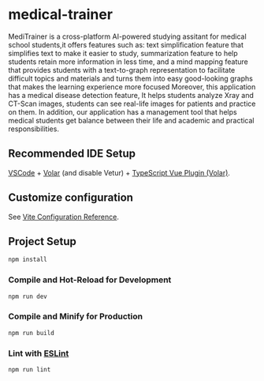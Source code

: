 # medical-trainer

MediTrainer is a cross-platform AI-powered studying assitant for medical school students,it offers features such as: text simplification feature that simplifies text to make it easier to study, summarization feature to help students retain more information in less time, and a mind mapping feature that provides students with a text-to-graph representation to facilitate difficult topics and materials and turns them into easy good-looking graphs that makes the learning experience more focused Moreover, this application has a medical disease detection feature, It helps students analyze Xray and CT-Scan images, students can see real-life images for patients and practice on them. In addition, our application has a management tool that helps medical students get balance between their life and academic and practical responsibilities.

## Recommended IDE Setup

[VSCode](https://code.visualstudio.com/) + [Volar](https://marketplace.visualstudio.com/items?itemName=Vue.volar) (and disable Vetur) + [TypeScript Vue Plugin (Volar)](https://marketplace.visualstudio.com/items?itemName=Vue.vscode-typescript-vue-plugin).

## Customize configuration

See [Vite Configuration Reference](https://vitejs.dev/config/).

## Project Setup

```sh
npm install
```

### Compile and Hot-Reload for Development

```sh
npm run dev
```

### Compile and Minify for Production

```sh
npm run build
```

### Lint with [ESLint](https://eslint.org/)

```sh
npm run lint
```
